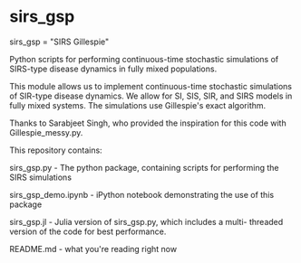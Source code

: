 sirs_gsp
========

sirs_gsp = "SIRS Gillespie"

Python scripts for performing continuous-time stochastic simulations of
SIRS-type disease dynamics in fully mixed populations.

This module allows us to implement continuous-time stochastic simulations 
of SIR-type disease dynamics.  We allow for SI, SIS, SIR, and SIRS models
in fully mixed systems.  The simulations use Gillespie's exact algorithm.

Thanks to Sarabjeet Singh, who provided the inspiration for this code 
with Gillespie_messy.py.

This repository contains:

sirs_gsp.py - The python package, containing scripts for performing
the SIRS simulations

sirs_gsp_demo.ipynb - iPython notebook demonstrating the use of this
package

sirs_gsp.jl - Julia version of sirs_gsp.py, which includes a multi-
threaded version of the code for best performance.

README.md - what you're reading right now
